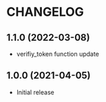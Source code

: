 # CHANGELOG

## 1.1.0 (2022-03-08)

- verifiy_token function update


## 1.0.0 (2021-04-05)

- Initial release
